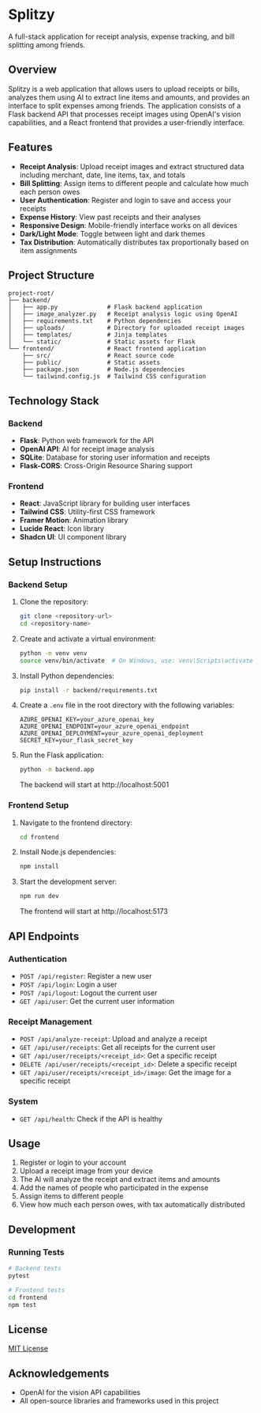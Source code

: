 # Splitzy

A full-stack application for receipt analysis, expense tracking, and bill splitting among friends.

## Overview

Splitzy is a web application that allows users to upload receipts or bills, analyzes them using AI to extract line items and amounts, and provides an interface to split expenses among friends. The application consists of a Flask backend API that processes receipt images using OpenAI's vision capabilities, and a React frontend that provides a user-friendly interface.

## Features

- **Receipt Analysis**: Upload receipt images and extract structured data including merchant, date, line items, tax, and totals
- **Bill Splitting**: Assign items to different people and calculate how much each person owes
- **User Authentication**: Register and login to save and access your receipts
- **Expense History**: View past receipts and their analyses
- **Responsive Design**: Mobile-friendly interface works on all devices
- **Dark/Light Mode**: Toggle between light and dark themes
- **Tax Distribution**: Automatically distributes tax proportionally based on item assignments

## Project Structure

```
project-root/
├── backend/
│   ├── app.py              # Flask backend application
│   ├── image_analyzer.py   # Receipt analysis logic using OpenAI
│   ├── requirements.txt    # Python dependencies
│   ├── uploads/            # Directory for uploaded receipt images
│   ├── templates/          # Jinja templates
│   └── static/             # Static assets for Flask
└── frontend/               # React frontend application
    ├── src/                # React source code
    ├── public/             # Static assets
    ├── package.json        # Node.js dependencies
    └── tailwind.config.js  # Tailwind CSS configuration
```

## Technology Stack

### Backend
- **Flask**: Python web framework for the API
- **OpenAI API**: AI for receipt image analysis
- **SQLite**: Database for storing user information and receipts
- **Flask-CORS**: Cross-Origin Resource Sharing support

### Frontend
- **React**: JavaScript library for building user interfaces
- **Tailwind CSS**: Utility-first CSS framework
- **Framer Motion**: Animation library
- **Lucide React**: Icon library
- **Shadcn UI**: UI component library

## Setup Instructions

### Backend Setup

1. Clone the repository:
   ```bash
   git clone <repository-url>
   cd <repository-name>
   ```

2. Create and activate a virtual environment:
   ```bash
   python -m venv venv
   source venv/bin/activate  # On Windows, use: venv\Scripts\activate
   ```

3. Install Python dependencies:
   ```bash
   pip install -r backend/requirements.txt
   ```

4. Create a `.env` file in the root directory with the following variables:
   ```
   AZURE_OPENAI_KEY=your_azure_openai_key
   AZURE_OPENAI_ENDPOINT=your_azure_openai_endpoint
   AZURE_OPENAI_DEPLOYMENT=your_azure_openai_deployment
   SECRET_KEY=your_flask_secret_key
   ```

5. Run the Flask application:
   ```bash
   python -m backend.app
   ```
   The backend will start at http://localhost:5001

### Frontend Setup

1. Navigate to the frontend directory:
   ```bash
   cd frontend
   ```

2. Install Node.js dependencies:
   ```bash
   npm install
   ```

3. Start the development server:
   ```bash
   npm run dev
   ```
   The frontend will start at http://localhost:5173

## API Endpoints

### Authentication
- `POST /api/register`: Register a new user
- `POST /api/login`: Login a user
- `POST /api/logout`: Logout the current user
- `GET /api/user`: Get the current user information

### Receipt Management
- `POST /api/analyze-receipt`: Upload and analyze a receipt
- `GET /api/user/receipts`: Get all receipts for the current user
- `GET /api/user/receipts/<receipt_id>`: Get a specific receipt
- `DELETE /api/user/receipts/<receipt_id>`: Delete a specific receipt
- `GET /api/user/receipts/<receipt_id>/image`: Get the image for a specific receipt

### System
- `GET /api/health`: Check if the API is healthy

## Usage

1. Register or login to your account
2. Upload a receipt image from your device
3. The AI will analyze the receipt and extract items and amounts
4. Add the names of people who participated in the expense
5. Assign items to different people
6. View how much each person owes, with tax automatically distributed

## Development

### Running Tests
```bash
# Backend tests
pytest

# Frontend tests
cd frontend
npm test
```

## License

[MIT License](LICENSE)

## Acknowledgements

- OpenAI for the vision API capabilities
- All open-source libraries and frameworks used in this project 